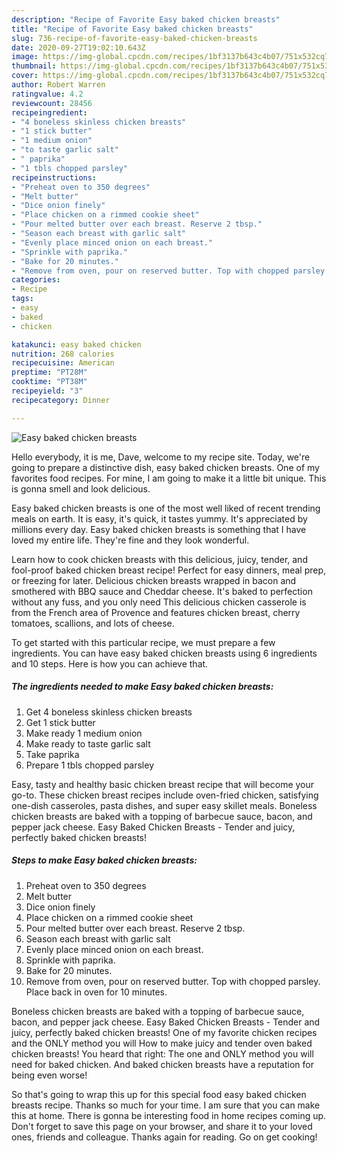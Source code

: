 ```yaml
---
description: "Recipe of Favorite Easy baked chicken breasts"
title: "Recipe of Favorite Easy baked chicken breasts"
slug: 736-recipe-of-favorite-easy-baked-chicken-breasts
date: 2020-09-27T19:02:10.643Z
image: https://img-global.cpcdn.com/recipes/1bf3137b643c4b07/751x532cq70/easy-baked-chicken-breasts-recipe-main-photo.jpg
thumbnail: https://img-global.cpcdn.com/recipes/1bf3137b643c4b07/751x532cq70/easy-baked-chicken-breasts-recipe-main-photo.jpg
cover: https://img-global.cpcdn.com/recipes/1bf3137b643c4b07/751x532cq70/easy-baked-chicken-breasts-recipe-main-photo.jpg
author: Robert Warren
ratingvalue: 4.2
reviewcount: 28456
recipeingredient:
- "4 boneless skinless chicken breasts"
- "1 stick butter"
- "1 medium onion"
- "to taste garlic salt"
- " paprika"
- "1 tbls chopped parsley"
recipeinstructions:
- "Preheat oven to 350 degrees"
- "Melt butter"
- "Dice onion finely"
- "Place chicken on a rimmed cookie sheet"
- "Pour melted butter over each breast. Reserve 2 tbsp."
- "Season each breast with garlic salt"
- "Evenly place minced onion on each breast."
- "Sprinkle with paprika."
- "Bake for 20 minutes."
- "Remove from oven, pour on reserved butter. Top with chopped parsley. Place back in oven for 10 minutes."
categories:
- Recipe
tags:
- easy
- baked
- chicken

katakunci: easy baked chicken 
nutrition: 268 calories
recipecuisine: American
preptime: "PT28M"
cooktime: "PT38M"
recipeyield: "3"
recipecategory: Dinner

---
```



![Easy baked chicken breasts](https://img-global.cpcdn.com/recipes/1bf3137b643c4b07/751x532cq70/easy-baked-chicken-breasts-recipe-main-photo.jpg)

Hello everybody, it is me, Dave, welcome to my recipe site. Today, we're going to prepare a distinctive dish, easy baked chicken breasts. One of my favorites food recipes. For mine, I am going to make it a little bit unique. This is gonna smell and look delicious.

Easy baked chicken breasts is one of the most well liked of recent trending meals on earth. It is easy, it's quick, it tastes yummy. It's appreciated by millions every day. Easy baked chicken breasts is something that I have loved my entire life. They're fine and they look wonderful.

Learn how to cook chicken breasts with this delicious, juicy, tender, and fool-proof baked chicken breast recipe! Perfect for easy dinners, meal prep, or freezing for later. Delicious chicken breasts wrapped in bacon and smothered with BBQ sauce and Cheddar cheese. It&#39;s baked to perfection without any fuss, and you only need This delicious chicken casserole is from the French area of Provence and features chicken breast, cherry tomatoes, scallions, and lots of cheese.


To get started with this particular recipe, we must prepare a few ingredients. You can have easy baked chicken breasts using 6 ingredients and 10 steps. Here is how you can achieve that.

<!--inarticleads1-->

##### The ingredients needed to make Easy baked chicken breasts:

1. Get 4 boneless skinless chicken breasts
1. Get 1 stick butter
1. Make ready 1 medium onion
1. Make ready to taste garlic salt
1. Take  paprika
1. Prepare 1 tbls chopped parsley


Easy, tasty and healthy basic chicken breast recipe that will become your go-to. These chicken breast recipes include oven-fried chicken, satisfying one-dish casseroles, pasta dishes, and super easy skillet meals. Boneless chicken breasts are baked with a topping of barbecue sauce, bacon, and pepper jack cheese. Easy Baked Chicken Breasts - Tender and juicy, perfectly baked chicken breasts! 

<!--inarticleads2-->

##### Steps to make Easy baked chicken breasts:

1. Preheat oven to 350 degrees
1. Melt butter
1. Dice onion finely
1. Place chicken on a rimmed cookie sheet
1. Pour melted butter over each breast. Reserve 2 tbsp.
1. Season each breast with garlic salt
1. Evenly place minced onion on each breast.
1. Sprinkle with paprika.
1. Bake for 20 minutes.
1. Remove from oven, pour on reserved butter. Top with chopped parsley. Place back in oven for 10 minutes.


Boneless chicken breasts are baked with a topping of barbecue sauce, bacon, and pepper jack cheese. Easy Baked Chicken Breasts - Tender and juicy, perfectly baked chicken breasts! One of my favorite chicken recipes and the ONLY method you will How to make juicy and tender oven baked chicken breasts! You heard that right: The one and ONLY method you will need for baked chicken. And baked chicken breasts have a reputation for being even worse! 

So that's going to wrap this up for this special food easy baked chicken breasts recipe. Thanks so much for your time. I am sure that you can make this at home. There is gonna be interesting food in home recipes coming up. Don't forget to save this page on your browser, and share it to your loved ones, friends and colleague. Thanks again for reading. Go on get cooking!

